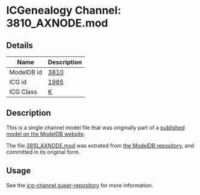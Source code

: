 # ICGenealogy Channel: 3810\_AXNODE.mod

## Details

Name | Description
---- | -----------
ModelDB id | [3810](http://senselab.med.yale.edu/ModelDB/ShowModel.cshtml?model=3810)
ICG id | [1985](http://icg.neurotheory.ox.ac.uk/channels/1/1985)
ICG Class | [K](http://icg.neurotheory.ox.ac.uk/channels/1)

## Description

This is a single channel model file that was originally part of a [published model on the ModelDB website](http://senselab.med.yale.edu/mModelDB/ShowModel.cshtml?model=3810).

The file [3810\_AXNODE.mod](3810_AXNODE.mod) was extrated from [the ModelDB repository](http://senselab.med.yale.edu/ModelDB/ShowModel.cshtml?model=3810), and committed in its original form.

## Usage

See the [icg-channel super-repository](https://github.com/icgenealogy/icg-channels) for more information.